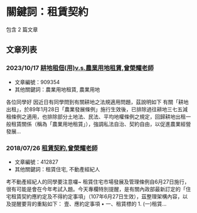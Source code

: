 # 關鍵詞：租賃契約

包含 2 篇文章

## 文章列表

### 2023/10/17 [耕地租佃(用)v.s.農業用地租賃,曾榮耀老師](../../articles/909354_%E8%80%95%E5%9C%B0%E7%A7%9F%E4%BD%83%28%E7%94%A8%29v.s.%E8%BE%B2%E6%A5%AD%E7%94%A8%E5%9C%B0%E7%A7%9F%E8%B3%83%2C%E6%9B%BE%E6%A6%AE%E8%80%80%E8%80%81%E5%B8%AB.md)
- 文章編號：909354
- 其他關鍵詞：農業用地租賃, 農業用地

各位同學好 因近日有同學問到有關耕地之法規適用問題，茲說明如下 有關「耕地出租」，於89年1月28日「農業發展條例」施行生效後，已排除過往耕地三七五減租條例之適用，也排除部分土地法、民法、平均地權條例之規定，回歸耕地出租一般租賃關係（稱為「農業用地租賃」），強調私法自治、契約自由，以促進農業經營發展...

### 2018/07/26 [租賃契約,曾榮耀老師](../../articles/412827_%E7%A7%9F%E8%B3%83%E5%A5%91%E7%B4%84%2C%E6%9B%BE%E6%A6%AE%E8%80%80%E8%80%81%E5%B8%AB.md)
- 文章編號：412827
- 其他關鍵詞：租賃住宅, 不動產經紀人

考不動產經紀人的同學要注意囉~ 租賃住宅市場發展及管理條例自6月27日施行，很有可能是會在今年考試入題。今天專欄特別提醒，是有關內政部最新訂定的「住宅租賃契約應約定及不得約定事項」（107年6月27日生效），茲整理架構內容，以及提醒要背的重點如下： 壹、應約定事項 • 一、租賃標的 1. (一)租賃...
